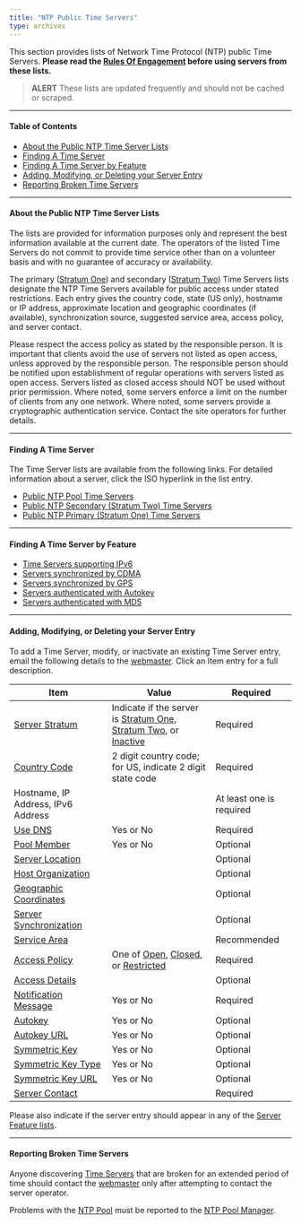```yaml
---
title: "NTP Public Time Servers"
type: archives
---
```


This section provides lists of Network Time Protocol (NTP) public Time Servers. **Please read the [Rules Of Engagement](/support/servers/rulesofengagement/) before using servers from these lists.**

> **ALERT** These lists are updated frequently and should not be cached or scraped.

* * *

#### Table of Contents

* [About the Public NTP Time Server Lists](#about-the-public-ntp-time-server-lists)
* [Finding A Time Server](#finding-a-time-server)
* [Finding A Time Server by Feature](#finding-a-time-server-by-feature)
* [Adding, Modifying, or Deleting your Server Entry](#adding-modifying-or-deleting-your-server-entry)
* [Reporting Broken Time Servers](#reporting-broken-time-servers)

* * *

#### About the Public NTP Time Server Lists

The lists are provided for information purposes only and represent the best information available at the current date. The operators of the listed Time Servers do not commit to provide time service other than on a volunteer basis and with no guarantee of accuracy or availability.

The primary ([Stratum One](/support/servers/stratumonetimeservers/)) and secondary ([Stratum Two](/support/servers/stratumtwotimeservers/)) Time Servers lists designate the NTP Time Servers available for public access under stated restrictions. Each entry gives the country code, state (US only), hostname or IP address, approximate location and geographic coordinates (if available), synchronization source, suggested service area, access policy, and server contact.

Please respect the access policy as stated by the responsible person. It is important that clients avoid the use of servers not listed as open access, unless approved by the responsible person. The responsible person should be notified upon establishment of regular operations with servers listed as open access. Servers listed as closed access should NOT be used without prior permission. Where noted, some servers enforce a limit on the number of clients from any one network. Where noted, some servers provide a cryptographic authentication service. Contact the site operators for further details.

* * *

#### Finding A Time Server

The Time Server lists are available from the following links. For detailed information about a server, click the ISO hyperlink in the list entry.

*   [Public NTP Pool Time Servers](/support/servers/ntppoolservers/)
*   [Public NTP Secondary (Stratum Two) Time Servers](/support/servers/stratumtwotimeservers/)
*   [Public NTP Primary (Stratum One) Time Servers](/support/servers/stratumonetimeservers/)

* * *

#### Finding A Time Server by Feature

* [Time Servers supporting IPv6](/support/servers/publictimeserver000638/)
* [Servers synchronized by CDMA](/support/servers/serverssynchronizedbycdma/)
* [Servers synchronized by GPS](/support/servers/serverssynchronizedbygps/)
* [Servers authenticated with Autokey](/support/servers/serversauthenticatedwithautokey/)
* [Servers authenticated with MD5](/support/servers/serversauthenticatedwithmd5/)

* * *

#### Adding, Modifying, or Deleting your Server Entry

To add a Time Server, modify, or inactivate an existing Time Server entry, email the following details to the [webmaster](mailto:webmaster@nwtime.org). Click an Item entry for a full description.

| Item | Value | Required |
| ----- | ----- | ----- |
| [Server Stratum](/support/servers/serverstratum/) | Indicate if the server is [Stratum One](/support/servers/stratumonetimeservers/), [Stratum Two](/support/servers/stratumtwotimeservers/), or [Inactive](/support/servers/inactivetimeservers/) | Required |
| [Country Code](/support/servers/countrycode/) | 2 digit country code; for US, indicate 2 digit state code | Required |
| Hostname, IP Address, IPv6 Address | | At least one is required |
| [Use DNS](/support/servers/usedns/) | Yes or No | Required |
| [Pool Member](/support/servers/poolmember/) | Yes or No | Optional |
| [Server Location](/support/servers/serverlocation/) | | Optional |
| [Host Organization](/support/servers/hostorganization/) | | Optional |
| [ Geographic Coordinates](/support/servers/geographiccoordinates/) |  | Optional |
| [Server Synchronization](/support/servers/serversynchronization/) | | Optional |
| [Service Area](/support/servers/servicearea/) | | Recommended |
| [Access Policy](/support/servers/accesspolicy/) | One of [Open](/support/servers/openaccess/), [Closed](/support/servers/closedaccess/), or [Restricted](/support/servers/restrictedaccess/) | Required |
| [Access Details](/support/servers/accessdetails/) |  | Optional |
| [Notification Message](/support/servers/notificationmessage/) | Yes or No | Required |
| [Autokey](/support/servers/autokey/) | Yes or No | Optional |
| [Autokey URL](/support/servers/autokeyurl/) | Yes or No | Optional |
| [Symmetric Key](/support/servers/symmetrickey/) | Yes or No | Optional |
| [Symmetric Key Type](/support/servers/symmetrickeytype/) | Yes or No | Optional |
| [Symmetric Key URL](/support/servers/symmetrickeyurl/) | Yes or No | Optional |
| [Server Contact](/support/servers/servercontact/) | | Required  |

Please also indicate if the server entry should appear in any of the [Server Feature lists](#finding-a-time-server-by-feature).

* * *

#### Reporting Broken Time Servers

Anyone discovering [Time Servers](/support/servers/timeserver/) that are broken for an extended period of time should contact the [webmaster](mailto:webmaster@nwtime.org) only after attempting to contact the server operator.

Problems with the [NTP Pool](/support/servers/ntppoolservers/) must be reported to the [NTP Pool Manager](mailto:ask@ntp.org).